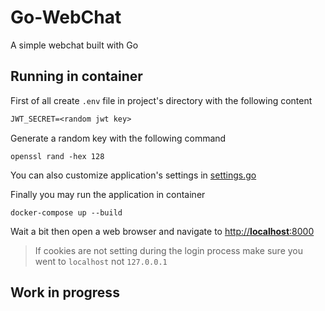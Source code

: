 # Go-WebChat

A simple webchat built with Go

## Running in container

First of all create ``.env`` file in project's directory with the following content

```txt
JWT_SECRET=<random jwt key>
```

Generate a random key with the following command

``openssl rand -hex 128``

You can also customize application's settings in [settings.go](https://github.com/Kacperek1337/Go-WebChat/blob/master/settings/settings.go)

Finally you may run the application in container

``docker-compose up --build``

Wait a bit then open a web browser and navigate to [http://**localhost**:8000](http://localhost:8000)

> If cookies are not setting during the login process make sure you went to ``localhost`` not ``127.0.0.1``

## Work in progress
